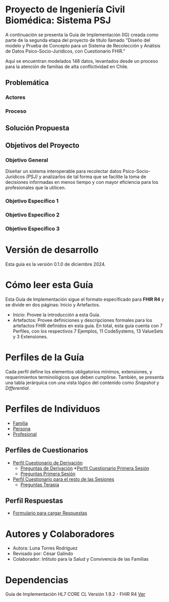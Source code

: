 # Proyecto de Ingeniería Civil Biomédica: Sistema PSJ

A continuación se presenta la Guía de Implementación (IG) creada como parte de la segunda etapa del proyecto de título llamado 
"Diseño del modelo y Prueba de Concepto para un Sistema de Recolección y Análisis de Datos Psico-Socio-Jurídicos, con Cuestionario FHIR."

Aquí se encuentran modelados 148 datos, levantados desde un proceso para la atención de familias de alta conflictividad en Chile.

## Problemática

### Actores

### Proceso

## Solución Propuesta

## Objetivos del Proyecto

### Objetivo General
Diseñar un sistema interoperable para recolectar datos Psico-Socio-Jurídicos _(PSJ)_ y analizarlos de tal forma que se facilite la toma de decisiones informadas en menos tiempo y con mayor eficiencia para los profesionales que la utilicen.

### Objetivo Específico 1

### Objetivo Específico 2

### Objetivo Específico 3

# Versión de desarrollo

Esta guía es la versión 0.1.0 de diciembre 2024.

# Cómo leer esta Guía

Esta Guía de Implementación sigue el formato especificado para **FHIR R4** y se divide en dos páginas: Inicio y Artefactos.

* Inicio: Provee la introducción a esta Guía.
* Artefactos: Provee definiciones y descripciones formales para los artefactos FHIR definidos en esta guía. En total, esta guía cuenta con 7 Perfiles, con los respectivos 7 Ejemplos, 11 CodeSystems, 13 ValueSets y 3 Extensiones.

# Perfiles de la Guía

Cada perfil define los elementos obligatorios mínimos, extensiones, y requerimientos terminológicos que deben cumplirse. 
También, se presenta una tabla jerárquica con una vista lógico del contenido como _Snapshot_ y _Differential_.

# Perfiles de Individuos

* [Familia](StructureDefinition-Familia.html)
* [Persona](StructureDefinition-Persona.html)
* [Profesional](StructureDefinition-Profesional.html)

## Perfiles de Cuestionarios

* [Perfil Cuestionario de Derivación](StructureDefinition-QuestionnarieDerivation.html)
  * [Preguntas de Derivación](Questionnarie-QuestDeriv01.html)
*[Perfil Cuestionario Primera Sesión](StructureDefinition-QuestionnarieIn.html)
  * [Preguntas Primera Sesión](Questionnarie-PreguntasQuestIn.html)
* [Perfil Cuestionario para el resto de las Sesiones](StructureDefinition-QuestionnarieSesion.html)
  * [Preguntas Terapia](Questionnarie-PreguntasQuestSesion.html)

## Perfil Respuestas

* [Formulario para cargar Respuestas](StructureDefinition-Respuestas.html)

# Autores y Colaboradores

* Autora: Luna Torres Rodríguez
* Revisado por: César Galindo
* Colaborador: Intituto para la Salud y Convivencia de las Familias

# Dependencias

Guía de Implementación HL7 CORE CL Versión 1.9.2 - FHIR R4 
[Ver](https://hl7chile.cl/fhir/ig/clcore/1.9.2/index.html)
